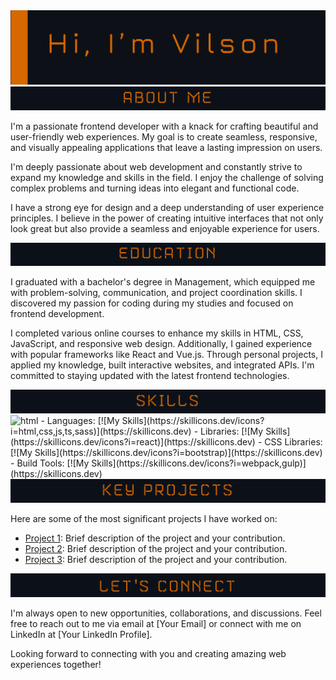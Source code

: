 
<img src="https://github.com/VilsonKh/VilsonKh/blob/main/github__heading.png" alt="heading">
<img src="https://github.com/VilsonKh/VilsonKh/blob/main/github__aboutMe.png" alt="aboutMe">


I'm a passionate frontend developer with a knack for crafting beautiful and user-friendly web experiences. My goal is to create seamless, responsive, and visually appealing applications that leave a lasting impression on users.

I'm deeply passionate about web development and constantly strive to expand my knowledge and skills in the field. I enjoy the challenge of solving complex problems and turning ideas into elegant and functional code.

I have a strong eye for design and a deep understanding of user experience principles. I believe in the power of creating intuitive interfaces that not only look great but also provide a seamless and enjoyable experience for users.

<img src="https://github.com/VilsonKh/VilsonKh/blob/main/github__education.png" alt="education">

I graduated with a bachelor's degree in Management, which equipped me with problem-solving, communication, and project coordination skills. I discovered my passion for coding during my studies and focused on frontend development. 

I completed various online courses to enhance my skills in HTML, CSS, JavaScript, and responsive web design. Additionally, I gained experience with popular frameworks like React and Vue.js. Through personal projects, I applied my knowledge, built interactive websites, and integrated APIs. I'm committed to staying updated with the latest frontend technologies.


<img src="https://github.com/VilsonKh/VilsonKh/blob/main/github__skills.png" alt="skill">

<img src="https://github.com/VilsonKh/VilsonKh/blob/main/github__html5.svg" alt="html">
- Languages: [![My Skills](https://skillicons.dev/icons?i=html,css,js,ts,sass)](https://skillicons.dev)
- Libraries: [![My Skills](https://skillicons.dev/icons?i=react)](https://skillicons.dev)
- CSS Libraries: [![My Skills](https://skillicons.dev/icons?i=bootstrap)](https://skillicons.dev)
- Build Tools: [![My Skills](https://skillicons.dev/icons?i=webpack,gulp)](https://skillicons.dev)

<img src="https://github.com/VilsonKh/VilsonKh/blob/main/github__projects.png" alt="projects">

Here are some of the most significant projects I have worked on:

- [Project 1](link-to-project1): Brief description of the project and your contribution.
- [Project 2](link-to-project2): Brief description of the project and your contribution.
- [Project 3](link-to-project3): Brief description of the project and your contribution.

<img src="https://github.com/VilsonKh/VilsonKh/blob/main/github__connect.png" alt="project">

I'm always open to new opportunities, collaborations, and discussions. Feel free to reach out to me via email at [Your Email] or connect with me on LinkedIn at [Your LinkedIn Profile].

Looking forward to connecting with you and creating amazing web experiences together!



<!--
**VilsonKh/VilsonKh** is a ✨ _special_ ✨ repository because its `README.md` (this file) appears on your GitHub profile.

Here are some ideas to get you started:

- 🔭 I’m currently working on ...
- 🌱 I’m currently learning ...
- 👯 I’m looking to collaborate on ...
- 🤔 I’m looking for help with ...
- 💬 Ask me about ...
- 📫 How to reach me: ...
- 😄 Pronouns: ...
- ⚡ Fun fact: ...
-->
